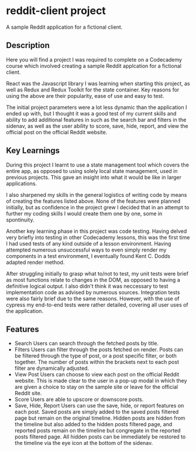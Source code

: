 # reddit-client project

A sample Reddit application for a fictional client.

## Description

Here you will find a project I was required to complete on a Codecademy course which involved creating a sample Reddit applcation for a fictional client.

React was the Javascript library I was learning when starting this project, as well as Redux and Redux Toolkit for the state container. Key reasons for using the above are their popularity, ease of use and easy to test.

The initial project parameters were a lot less dynamic than the application I ended up with, but I thought it was a good test of my current skills and ability to add additional features in such as the search bar and filters in the sidenav, as well as the user ability to score, save, hide, report, and view the official post on the official Reddit website.

## Key Learnings

During this project I learnt to use a state management tool which covers the entire app, as opposed to using solely local state management, used in previous projects. This gave an insight into what it would be like in larger applications.

I also sharpened my skills in the general logistics of writing code by means of creating the features listed above. None of the features were planned initially, but as confidence in the project grew I decided that in an attempt to further my coding skills I would create them one by one, some in spontinuity.

Another key learning phase in this project was code testing. Having delved very briefly into testing in other Codecademy lessons, this was the first time I had used tests of any kind outside of a lesson environment. Having attempted numerous unsuccessful ways to even simply render my components in a test environment, I eventually found Kent C. Dodds adapted render method.

After struggling initially to grasp what to/not to test, my unit tests were brief as most functions relate to changes in the DOM, as opposed to having a definitive logical output. I also didn't think it was neccessary to test implementation code as advised by numerous sources. Integration tests were also fairly brief due to the same reasons. However, with the use of cypress my end-to-end tests were rather detailed, covering all user uses of the application.

## Features

- Search
Users can search through the fetched posts by title.
- Filters
Users can filter through the posts fetched on render. Posts can be filtered through the type of post, or a post specific filter, or both together. The number of posts within the brackets next to each post filter are dynamically adjusted.
- View Post
Users can choose to view each post on the official Reddit website. This is made clear to the user in a pop-up modal in which they are given a choice to stay on the sample site or leave for the official Reddit site.
- Score
Users are able to upscore or downscore posts.
- Save, Hide, Report
Users can use the save, hide, or report features on each post. Saved posts are simply added to the saved posts filtered page but remain on the original timeline. Hidden posts are hidden from the timeline but also added to the hidden posts filtered page, and reported posts remain on the timeline but congregate in the reported posts filtered page. All hidden posts can be immediately be restored to the timeline via the eye icon at the bottom of the sidenav.